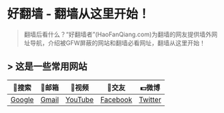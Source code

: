 # 好翻墙 - 翻墙从这里开始！

> 翻墙后看什么？“好翻墙者”(HaoFanQiang.com)为翻墙的网友提供墙外网址导航，介绍被GFW屏蔽的网站和翻墙必看网址，翻墙从这里开始！


## > 这是一些常用网站 ##


| :book:搜索 | :memo:邮箱 | :ski:视频 | :guitar:交友 |:dollar:微博 |
| :------:| :------: | :------: |:------: |:------: |
| [Google](https://www.google.com/) | [Gmail](https://www.gmail.com/) | [YouTube](https://www.youtube.com/) |[Facebook](https://www.facebook.com/) |[Twitter](https://www.twitter.com/) |

